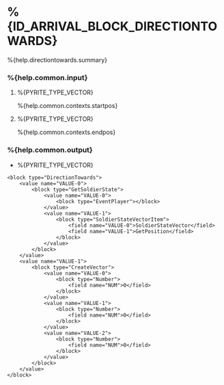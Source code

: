 # %{ID_ARRIVAL_BLOCK_DIRECTIONTOWARDS}

%{help.directiontowards.summary}

### %{help.common.input}

1. %{PYRITE_TYPE_VECTOR}

    %{help.common.contexts.startpos}

2. %{PYRITE_TYPE_VECTOR}

    %{help.common.contexts.endpos}

### %{help.common.output}

-   %{PYRITE_TYPE_VECTOR}

```
<block type="DirectionTowards">
    <value name="VALUE-0">
        <block type="GetSoldierState">
            <value name="VALUE-0">
                <block type="EventPlayer"></block>
            </value>
            <value name="VALUE-1">
                <block type="SoldierStateVectorItem">
                    <field name="VALUE-0">SoldierStateVector</field>
                    <field name="VALUE-1">GetPosition</field>
                </block>
            </value>
        </block>
    </value>
    <value name="VALUE-1">
        <block type="CreateVector">
            <value name="VALUE-0">
                <block type="Number">
                    <field name="NUM">0</field>
                </block>
            </value>
            <value name="VALUE-1">
                <block type="Number">
                    <field name="NUM">0</field>
                </block>
            </value>
            <value name="VALUE-2">
                <block type="Number">
                    <field name="NUM">0</field>
                </block>
            </value>
        </block>
    </value>
</block>
```